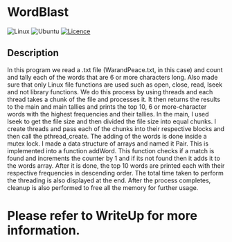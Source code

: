 # WordBlast
![Linux](https://img.shields.io/badge/Linux-FCC624?style=for-the-badge&logo=linux&logoColor=black)
![Ubuntu](https://img.shields.io/badge/Ubuntu-E95420?style=for-the-badge&logo=ubuntu&logoColor=white)
[![Licence](https://img.shields.io/github/license/Ileriayo/markdown-badges?style=for-the-badge)](./LICENSE)

## Description
In this program we read a .txt file (WarandPeace.txt, in this case) and count and tally each of the words that are 6 or more characters long. Also made sure that only Linux file functions are used such as open, close, read, lseek and not library functions. We do this process by using threads and each thread takes a chunk of the file and processes it. It then returns the results to the main and main tallies and prints the top 10, 6 or more-character words with the highest frequencies and their tallies. In the main, I used lseek to get the file size and then divided the file size into equal chunks. I create threads and pass each of the chunks into their respective blocks and then call the pthread_create. The adding of the words is done inside a mutex lock. I made a data structure of arrays and named it Pair. This is implemented into a function addWord. This function checks if a match is found and increments the counter by 1 and if its not found then it adds it to the words array. After it is done, the top 10 words are printed each with their respective frequencies in descending order. The total time taken to perform the threading is also displayed at the end. After the process completes, cleanup is also performed to free all the memory for further usage.

# Please refer to WriteUp for more information.
